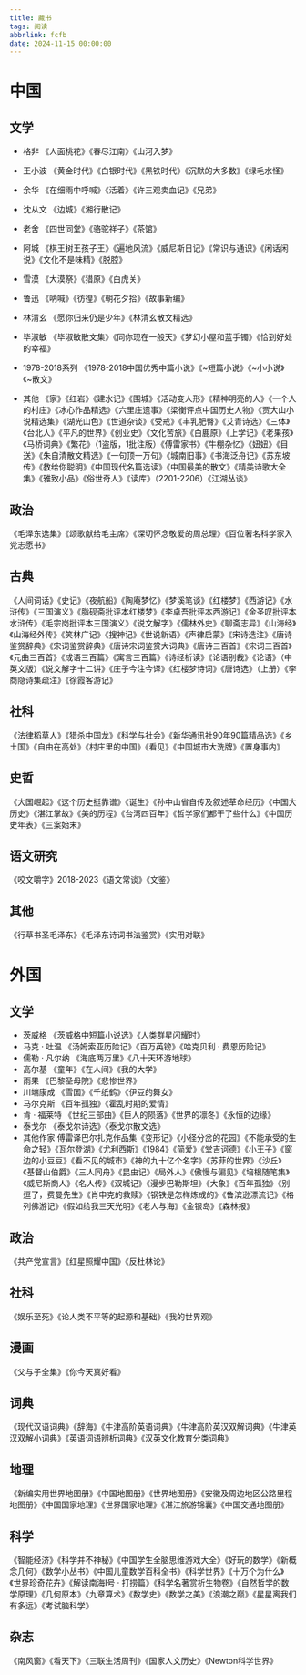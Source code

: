 ```yaml
---
title: 藏书
tags: 阅读
abbrlink: fcfb
date: 2024-11-15 00:00:00
---
```


# 中国 
## 文学 
- 格非
《人面桃花》《春尽江南》《山河入梦》
- 王小波
《黄金时代》《白银时代》《黑铁时代》《沉默的大多数》《绿毛水怪》
- 余华 
《在细雨中呼喊》《活着》《许三观卖血记》《兄弟》
- 沈从文 
《边城》《湘行散记》
- 老舍 
《四世同堂》《骆驼祥子》《茶馆》 
- 阿城 
《棋王树王孩子王》《遍地风流》《威尼斯日记》《常识与通识》《闲话闲说》《文化不是味精》《脱腔》 
- 雪漠 
《大漠祭》《猎原》《白虎关》 
- 鲁迅 
《呐喊》《彷徨》《朝花夕拾》《故事新编》 
- 林清玄 
《愿你归来仍是少年》《林清玄散文精选》 
- 毕淑敏 
《毕淑敏散文集》《同你现在一般天》《梦幻小屋和蓝手镯》《恰到好处的幸福》 
- 1978-2018系列 
《1978-2018中国优秀中篇小说》《~短篇小说》《~小小说》《~散文》

- 其他 
《家》《红岩》《建水记》《围城》《活动变人形》《精神明亮的人》《一个人的村庄》《冰心作品精选》《六里庄遗事》《梁衡评点中国历史人物》《贾大山小说精选集》《湖光山色》《世道杂谈》《受戒》《丰乳肥臀》《艾青诗选》《三体》《台北人》《平凡的世界》《创业史》《文化苦旅》《白鹿原》《上学记》《老果孩》《马桥词典》《繁花》（1盗版，1批注版）《傅雷家书》《牛棚杂忆》《妞妞》《目送》《朱自清散文精选》《一句顶一万句》《城南旧事》《书海泛舟记》《苏东坡传》《教给你聪明》《中国现代名篇选读》《中国最美的散文》《精美诗歌大全集》《雅致小品》《俗世奇人》《读库》（2201-2206）《江湖丛谈》

## 政治 
《毛泽东选集》《颂歌献给毛主席》《深切怀念敬爱的周总理》《百位著名科学家入党志愿书》

## 古典 
《人间词话》《史记》《夜航船》《陶庵梦忆》《梦溪笔谈》《红楼梦》《西游记》《水浒传》《三国演义》《脂砚斋批评本红楼梦》《李卓吾批评本西游记》《金圣叹批评本水浒传》《毛宗岗批评本三国演义》《说文解字》《儒林外史》《聊斋志异》《山海经》《山海经外传》《笑林广记》《搜神记》《世说新语》《声律启蒙》《宋诗选注》《唐诗鉴赏辞典》《宋词鉴赏辞典》《唐诗宋词鉴赏大词典》《唐诗三百首》《宋词三百首》《元曲三百首》《成语三百篇》《寓言三百篇》《诗经析读》《论语别裁》《论语》（中英文版）《说文解字十二讲》《庄子今注今译》《红楼梦诗词》《唐诗选》（上册）《李商隐诗集疏注》《徐霞客游记》

## 社科 
《法律稻草人》《猎杀中国龙》《科学与社会》《新华通讯社90年90篇精品选》《乡土国》《自由在高处》《村庄里的中国》《看见》《中国城市大洗牌》《置身事内》

## 史哲
《大国崛起》《这个历史挺靠谱》《诞生》《孙中山省自传及叙述革命经历》《中国大历史》《湛江掌故》《美的历程》《台湾四百年》《哲学家们都干了些什么》《中国历史年表》《三案始末》

## 语文研究 
《咬文嚼字》2018-2023《语文常谈》《文鉴》

## 其他 
《行草书圣毛泽东》《毛泽东诗词书法鉴赏》《实用对联》

# 外国 
## 文学 

- 茨威格 
《茨威格中短篇小说选》《人类群星闪耀时》 
- 马克 · 吐温 
《汤姆索亚历险记》《百万英镑》《哈克贝利 · 费恩历险记》 
- 儒勒 · 凡尔纳 
《海底两万里》《八十天环游地球》 
- 高尔基 
《童年》《在人间》《我的大学》 
- 雨果 
《巴黎圣母院》《悲惨世界》 
- 川端康成 
《雪国》《千纸鹤》《伊豆的舞女》 
- 马尔克斯 
《百年孤独》《霍乱时期的爱情》 
- 肯 · 福莱特
《世纪三部曲》《巨人的陨落》《世界的凛冬》《永恒的边缘》 
- 泰戈尔 
《泰戈尔诗选》《泰戈尔散文选》 
- 其他作家 
傅雷译巴尔扎克作品集《变形记》《小径分岔的花园》《不能承受的生命之轻》《瓦尔登湖》《尤利西斯》《1984》《简爱》《堂吉诃德》《小王子》《窗边的小豆豆》《看不见的城市》《神的九十亿个名字》《苏菲的世界》《沙丘》《基督山伯爵》《三人同舟》《昆虫记》《局外人》《傲慢与偏见》《培根随笔集》《威尼斯商人》《名人传》《双城记》《漫步巴勒斯坦》《大象》《百年孤独》《别逗了，费曼先生》《肖申克的救赎》《钢铁是怎样炼成的》《鲁滨逊漂流记》《格列佛游记》《假如给我三天光明》《老人与海》《金银岛》《森林报》 

## 政治 
《共产党宣言》《红星照耀中国》《反杜林论》

## 社科
《娱乐至死》《论人类不平等的起源和基础》《我的世界观》

## 漫画
《父与子全集》《你今天真好看》

## 词典
《现代汉语词典》《辞海》《牛津高阶英语词典》《牛津高阶英汉双解词典》《牛津英汉双解小词典》《英语词语辨析词典》《汉英文化教育分类词典》

## 地理 
《新编实用世界地图册》《中国地图册》《世界地图册》《安徽及周边地区公路里程地图册》《中国国家地理》《世界国家地理》《湛江旅游锦囊》《中国交通地图册》

## 科学
《智能经济》《科学并不神秘》《中国学生全脑思维游戏大全》《好玩的数学》《新概念几何》《数学小丛书》《中国儿童数学百科全书》《科学世界》《十万个为什么》《世界珍奇花卉》《解读南海I号 · 打捞篇》《科学名著赏析生物卷》《自然哲学的数学原理》《几何原本》《九章算术》《数学史》《数学之美》《浪潮之巅》《星星离我们有多远》《考试脑科学》

## 杂志
《南风窗》《看天下》《三联生活周刊》《国家人文历史》《Newton科学世界》